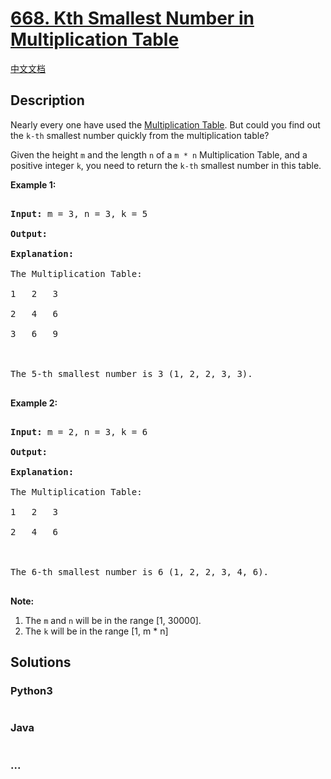 # [668. Kth Smallest Number in Multiplication Table](https://leetcode.com/problems/kth-smallest-number-in-multiplication-table)

[中文文档](/solution/0600-0699/0668.Kth%20Smallest%20Number%20in%20Multiplication%20Table/README.md)

## Description

<p>

Nearly every one have used the <a href="https://en.wikipedia.org/wiki/Multiplication_table">Multiplication Table</a>. But could you find out the <code>k-th</code> smallest number quickly from the multiplication table?

</p>



<p>

Given the height <code>m</code> and the length <code>n</code> of a <code>m * n</code> Multiplication Table, and a positive integer <code>k</code>, you need to return the <code>k-th</code> smallest number in this table.

</p>



<p><b>Example 1:</b><br />

<pre>

<b>Input:</b> m = 3, n = 3, k = 5

<b>Output:</b> 

<b>Explanation:</b> 

The Multiplication Table:

1	2	3

2	4	6

3	6	9



The 5-th smallest number is 3 (1, 2, 2, 3, 3).

</pre>

</p>





<p><b>Example 2:</b><br />

<pre>

<b>Input:</b> m = 2, n = 3, k = 6

<b>Output:</b> 

<b>Explanation:</b> 

The Multiplication Table:

1	2	3

2	4	6



The 6-th smallest number is 6 (1, 2, 2, 3, 4, 6).

</pre>

</p>





<p><b>Note:</b><br>

<ol>

<li>The <code>m</code> and <code>n</code> will be in the range [1, 30000].</li>

<li>The <code>k</code> will be in the range [1, m * n]</li>

</ol>

</p>

## Solutions

<!-- tabs:start -->

### **Python3**

```python

```

### **Java**

```java

```

### **...**

```

```

<!-- tabs:end -->
